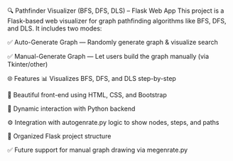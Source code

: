 🔍 Pathfinder Visualizer (BFS, DFS, DLS) – Flask Web App
This project is a Flask-based web visualizer for graph pathfinding algorithms like BFS, DFS, and DLS. It includes two modes:

✅ Auto-Generate Graph — Randomly generate graph & visualize search

✅ Manual-Generate Graph — Let users build the graph manually (via Tkinter/other)

🌐 Features
📊 Visualizes BFS, DFS, and DLS step-by-step

🎨 Beautiful front-end using HTML, CSS, and Bootstrap

🔄 Dynamic interaction with Python backend

⚙️ Integration with autogenrate.py logic to show nodes, steps, and paths

📁 Organized Flask project structure

✅ Future support for manual graph drawing via megenrate.py

